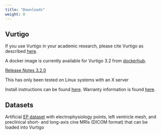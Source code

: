```yaml
---
title: "Downloads"
weight: 0
---
```

## Vurtigo

If you use Vurtigo in your academic research, please cite Vurtigo as described [here](#references).

A docker image is currently available for Vurtigo 3.2 from [dockerhub](https://hub.docker.com/r/labonny/vurtigo).

[Release Notes 3.2.0](#release320)

This has only been tested on Linux systems with an X server

Install instructions can be found [here](#install). Warranty information is found [here](#license).

## Datasets
Artificial [EP dataset](https://github.com/WrightGroupSRI/ep-dataset) with electrophysiology points, left ventricle mesh, and preclinical short- and long-axis cine MRIs (DICOM format) that can be loaded into Vurtigo